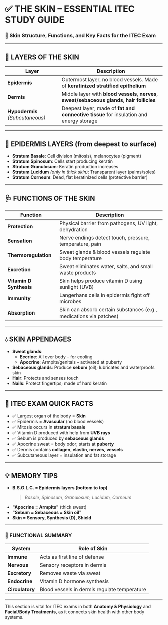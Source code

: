 
# ✅ THE SKIN – ESSENTIAL ITEC STUDY GUIDE

### 📘 Skin Structure, Functions, and Key Facts for the ITEC Exam

---

## 🔷 LAYERS OF THE SKIN

| Layer            | Description                                                                 |
|------------------|-----------------------------------------------------------------------------|
| **Epidermis**    | Outermost layer, no blood vessels. Made of **keratinized stratified epithelium** |
| **Dermis**       | Middle layer with **blood vessels**, **nerves**, **sweat/sebaceous glands**, **hair follicles** |
| **Hypodermis** *(Subcutaneous)* | Deepest layer; made of **fat and connective tissue** for insulation and energy storage |

---

## 🧬 EPIDERMIS LAYERS (from deepest to surface)

- **Stratum Basale**: Cell division (mitosis), melanocytes (pigment)
- **Stratum Spinosum**: Cells start producing keratin
- **Stratum Granulosum**: Keratin production increases
- **Stratum Lucidum** *(only in thick skin)*: Transparent layer (palms/soles)
- **Stratum Corneum**: Dead, flat keratinized cells (protective barrier)

---

## 🩺 FUNCTIONS OF THE SKIN

| Function                 | Description                                                                          |
|--------------------------|--------------------------------------------------------------------------------------|
| **Protection**           | Physical barrier from pathogens, UV light, dehydration                              |
| **Sensation**            | Nerve endings detect touch, pressure, temperature, pain                             |
| **Thermoregulation**     | Sweat glands & blood vessels regulate body temperature                              |
| **Excretion**            | Sweat eliminates water, salts, and small waste products                             |
| **Vitamin D Synthesis**  | Skin helps produce vitamin D using sunlight (UVB)                                    |
| **Immunity**             | Langerhans cells in epidermis fight off microbes                                    |
| **Absorption**           | Skin can absorb certain substances (e.g., medications via patches)                   |

---

## 💧 SKIN APPENDAGES

- **Sweat glands**:
  - **Eccrine**: All over body – for cooling
  - **Apocrine**: Armpits/genitals – activated at puberty
- **Sebaceous glands**: Produce **sebum** (oil); lubricates and waterproofs skin
- **Hair**: Protects and senses touch
- **Nails**: Protect fingertips; made of hard keratin

---

## 🧠 ITEC EXAM QUICK FACTS

- ✅ Largest organ of the body = **Skin**
- ✅ Epidermis = **Avascular** (no blood vessels)
- ✅ Mitosis occurs in **stratum basale**
- ✅ Vitamin D produced with help from **UVB rays**
- ✅ Sebum is produced by **sebaceous glands**
- ✅ Apocrine sweat = body odor; starts at **puberty**
- ✅ Dermis contains **collagen, elastin, nerves, vessels**
- ✅ Subcutaneous layer = insulation and fat storage

---

## 💡 MEMORY TIPS

- **B.S.G.L.C. = Epidermis layers (bottom to top)**  
  > *Basale, Spinosum, Granulosum, Lucidum, Corneum*
- **"Apocrine = Armpits"** (thick sweat)
- **"Sebum = Sebaceous = Skin oil"**
- **Skin = Sensory, Synthesis (D), Shield**

---

### 🎯 FUNCTIONAL SUMMARY

| System         | Role of Skin                                             |
|----------------|----------------------------------------------------------|
| **Immune**     | Acts as first line of defense                            |
| **Nervous**    | Sensory receptors in dermis                              |
| **Excretory**  | Removes waste via sweat                                  |
| **Endocrine**  | Vitamin D hormone synthesis                              |
| **Circulatory**| Blood vessels in dermis regulate temperature             |

---

This section is vital for ITEC exams in both **Anatomy & Physiology** and **Facial/Body Treatments**, as it connects skin health with other body systems.

